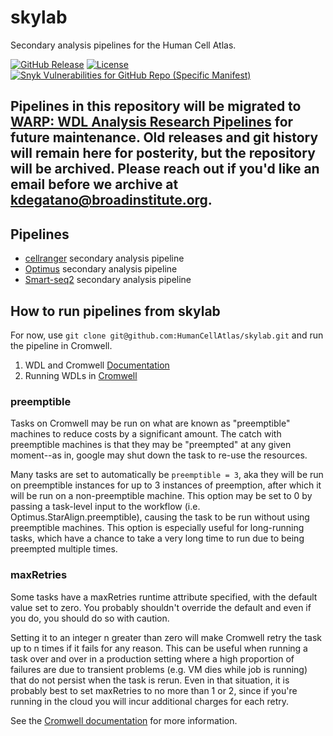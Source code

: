 # skylab
Secondary analysis pipelines for the Human Cell Atlas.

[![GitHub Release](https://img.shields.io/github/release-pre/HumanCellAtlas/skylab.svg?label=Latest%20Release&style=flat-square&colorB=green)](https://github.com/HumanCellAtlas/skylab/releases)
[![License](https://img.shields.io/github/license/HumanCellAtlas/skylab.svg?style=flat-square)](https://github.com/HumanCellAtlas/skylab/blob/master/LICENSE)
[![Snyk Vulnerabilities for GitHub Repo (Specific Manifest)](https://img.shields.io/snyk/vulnerabilities/github/HumanCellAtlas/skylab/docker/cellranger/requirements.txt.svg?style=flat-square&label=Snyk%20Scripts%20Vulnerabilities&logo=Snyk)](https://snyk.io/test/github/HumanCellAtlas/skylab?targetFile=docker/cellranger/requirements.txt)

## Pipelines in this repository will be migrated to [WARP: WDL Analysis Research Pipelines](https://github.com/broadinstitute/warp) for future maintenance. Old releases and git history will remain here for posterity, but the repository will be archived. Please reach out if you'd like an email before we archive at kdegatano@broadinstitute.org. 

## Pipelines
- [cellranger](https://github.com/HumanCellAtlas/skylab/tree/master/pipelines/cellranger) secondary analysis pipeline
- [Optimus](https://github.com/HumanCellAtlas/skylab/tree/master/pipelines/optimus) secondary analysis pipeline
- [Smart-seq2](https://github.com/HumanCellAtlas/skylab/tree/master/pipelines/smartseq2_single_sample) secondary analysis pipeline

## How to run pipelines from skylab
For now, use `git clone git@github.com:HumanCellAtlas/skylab.git` and run the pipeline in Cromwell.

1. WDL and Cromwell [Documentation](https://software.broadinstitute.org/wdl/)
2. Running WDLs in [Cromwell](https://software.broadinstitute.org/wdl/documentation/execution.php)

### preemptible

Tasks on Cromwell may be run on what are known as "preemptible" machines to reduce costs by a significant amount. The catch with preemptible machines is that they may be "preempted" at any given moment--as in, google may shut down the task to re-use the resources.

Many tasks are set to automatically be `preemptible = 3`, aka they will be run on preemptible instances for up to 3 instances of preemption, after which it will be run on a non-preemptible machine. This option may be set to 0 by passing a task-level input to the workflow (i.e. Optimus.StarAlign.preemptible), causing the task to be run without using preemptible machines. This option is especially useful for long-running tasks, which have a chance to take a very long time to run due to being preempted multiple times.

### maxRetries

Some tasks have a maxRetries runtime attribute specified, with the default value set to zero. You probably shouldn't override the default and even if you do, you should do so with caution.

Setting it to an integer n greater than zero will make Cromwell retry the task up to n times if it fails for any reason. This can be useful when running a task over and over in a production setting where a high proportion of failures are due to transient problems (e.g. VM dies while job is running) that do not persist when the task is rerun. Even in that situation, it is probably best to set maxRetries to no more than 1 or 2, since if you're running in the cloud you will incur additional charges for each retry.

See the [Cromwell documentation](http://cromwell.readthedocs.io/en/develop/RuntimeAttributes/#maxretries) for more information.
